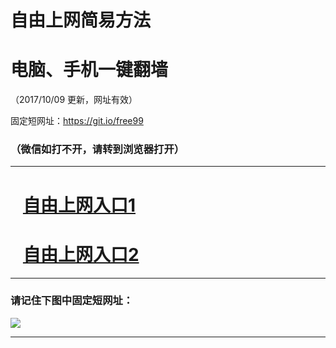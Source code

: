 ﻿# 自由上网简易方法

# 电脑、手机一键翻墙

（2017/10/09 更新，网址有效）

固定短网址：https://git.io/free99

### （微信如打不开，请转到浏览器打开）


***





# &nbsp;&nbsp; <a href="http://ft374012027.fwq-tz-1001.info/fwqtz01.html?t=100900129697 " target="_blank">自由上网入口1</a>
# &nbsp;&nbsp; <a href="http://ft772916971.fwq-tz-1002.info/fwqtz02.html?t=100900125942 " target="_blank">自由上网入口2</a>
***

### 请记住下图中固定短网址：

<img src="https://s3-us-west-2.amazonaws.com/fwq-1001/yjfq-20170905okok.png" /> 


***


